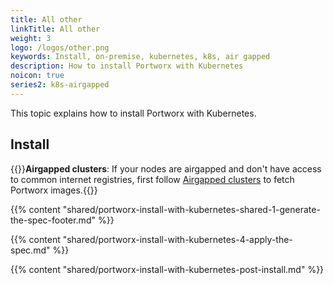 ```yaml
---
title: All other
linkTitle: All other
weight: 3
logo: /logos/other.png
keywords: Install, on-premise, kubernetes, k8s, air gapped
description: How to install Portworx with Kubernetes
noicon: true
series2: k8s-airgapped
---
```


This topic explains how to install Portworx with Kubernetes.

## Install

{{<info>}}**Airgapped clusters**: If your nodes are airgapped and don't have access to common internet registries, first follow [Airgapped clusters](/portworx-install-with-kubernetes/on-premise/airgapped) to fetch Portworx images.{{</info>}}

{{% content "shared/portworx-install-with-kubernetes-shared-1-generate-the-spec-footer.md" %}}

{{% content "shared/portworx-install-with-kubernetes-4-apply-the-spec.md" %}}

{{% content "shared/portworx-install-with-kubernetes-post-install.md" %}}

